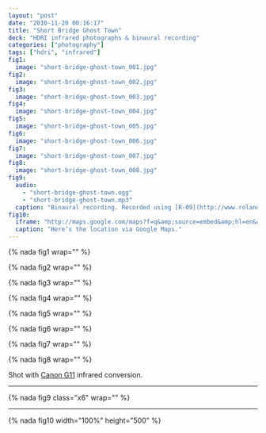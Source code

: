```yaml
---
layout: "post"
date: "2010-11-20 00:16:17"
title: "Short Bridge Ghost Town"
deck: "HDRI infrared photographs & binaural recording"
categories: ["photography"]
tags: ["hdri", "infrared"]
fig1:
  image: "short-bridge-ghost-town_001.jpg"
fig2:
  image: "short-bridge-ghost-town_002.jpg"
fig3:
  image: "short-bridge-ghost-town_003.jpg"
fig4:
  image: "short-bridge-ghost-town_004.jpg"
fig5:
  image: "short-bridge-ghost-town_005.jpg"
fig6:
  image: "short-bridge-ghost-town_006.jpg"
fig7:
  image: "short-bridge-ghost-town_007.jpg"
fig8:
  image: "short-bridge-ghost-town_008.jpg"
fig9:
  audio:
    - "short-bridge-ghost-town.ogg"
    - "short-bridge-ghost-town.mp3"
  caption: "Binaural recording. Recorded using [R-09](http://www.rolandus.com/products/productdetails.php?ProductId=757) and [MM-BSM-8](http://www.microphonemadness.com/products/mmtrunathook.htm) (Sennheiser version)."
fig10:
  iframe: "http://maps.google.com/maps?f=q&amp;source=embed&amp;hl=en&amp;geocode=&amp;q=44.39046556147417,+-122.51000136137009&amp;sll=44.390464,-122.510133&amp;sspn=0.008035,0.022724&amp;g=44.39046556147417,+-122.51000136137009&amp;ie=UTF8&amp;ll=44.390464,-122.510111&amp;spn=0.000997,0.00284&amp;t=h&amp;z=14&amp;layer=c&amp;cbll=44.390435,-122.510002&amp;panoid=X-8ocBTU1dHoHcLQfvw1lw&amp;cbp=12,192.63,,0,4.83&amp;output=svembed"
  caption: "Here’s the location via Google Maps."
---
```


{% nada fig1 wrap="" %}

{% nada fig2 wrap="" %}

{% nada fig3 wrap="" %}

{% nada fig4 wrap="" %}

{% nada fig5 wrap="" %}

{% nada fig6 wrap="" %}

{% nada fig7 wrap="" %}

{% nada fig8 wrap="" %}

Shot with [Canon G11](http://www.usa.canon.com/cusa/consumer/products/cameras/digital_cameras/powershot_g11) infrared conversion.

---

{% nada fig9 class="x6" wrap="" %}

---

{% nada fig10 width="100%" height="500" %}

